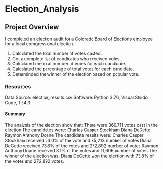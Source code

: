 # Election_Analysis

## Project Overview
I completed an election audit for a Colorado Board of Elections employee for a local comgressional election.
  1. Calculated the total number of votes casted.
  2. Got a complete list of candidates who received votes.
  3. Calculated the total number of votes for each candidate.
  4. Calculated the percentage of total votes for each candidate.
  5. Determinded the winner of the election based on popular vote.

### Resources
  Data Source: election_results.csv
  Software: Python 3.7.6, Visual Stuido Code, 1.54.3
  
#### Summary
The analysis of the election show that:
    There were 369,711 votes cast in the election
    The candidates were:
        Charles Casper Stockham
        Diana DeGette
        Raymon Anthony Doane
    The candidate results were:
        Charles Casper Stockham received 23.0% of the vote and 85,213 number of votes
        Diana DeGette received 73.8% of the votes and 272,892 number of votes
        Raymon Anthony Doane received 3.1% of the votes and 11,606 number of votes
    The winner of the election was:
        Diana DeGette won the election with 73.8% of the votes and 272,892 votes. 
